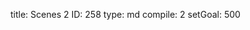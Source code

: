 title:          Scenes 2
ID:             258
type:           md
compile:        2
setGoal:        500


